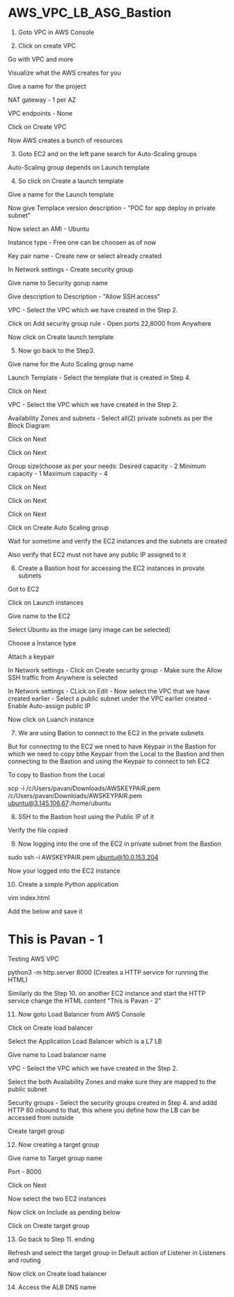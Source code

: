 # AWS_VPC_LB_ASG_Bastion


1. Goto VPC in AWS Console 


2. Click on create VPC

Go with VPC and more

Visualize what the AWS creates for you

Give a name for the project

NAT gateway - 1 per AZ

VPC endpoints - None

Click on Create VPC

Now AWS creates a bunch of resources


3. Goto EC2 and on the left pane search for Auto-Scaling groups

Auto-Scaling group depends on Launch template 


4. So click on Create a launch template

Give a name for the Launch template

Now give Templace version description - "POC for app deploy in private subnet"

Now select an AMI - Ubuntu

Instance type - Free one can be choosen as of now

Key pair name - Create new or select already created 

In Network settings - Create security group

Give name to Security gorup name

Give description to Description - "Allow SSH access"

VPC - Select the VPC which we have created in the Step 2.

Click on Add security group rule - Open ports 22,8000 from Anywhere

Now click on Create launch template


5.  Now go back to the Step3. 

Give name for the Auto Scaling group name

Launch Template - Select the template that is created in Step 4.

Click on Next

VPC - Select the VPC which we have created in the Step 2.

Availability Zones and subnets - Select all(2) private subnets as per the Block Diagram 

Click on Next

Click on Next

Group size(choose as per your needs: 
	Desired capacity - 2
	Minimum capacity - 1
	Maximum capacity - 4

Click on Next

Click on Next

Click on Next

Click on Create Auto Scaling group

Wait for sometime and verify the EC2 instances and the subnets  are created

Also verify that EC2 must not have any public IP assigned to it


6. Create a Bastion host for accessing the EC2 instances in provate subnets

Got to EC2 

Click on Launch instances

Give name to the EC2 

Select Ubuntu as the image (any image can be selected)

Choose a Instance type

Attach a keypair

In Network settings - Click on Create security group - Make sure the Allow SSH traffic from Anywhere is selected

In Network settings - CLick on Edit - Now select the VPC that we have created earlier - Select a public subnet under the VPC earlier created - Enable Auto-assign public IP

Now click on Luanch instance


7. We are using Bation to connect to the EC2 in the private subnets 

But for connecting to the EC2 we nned to have Keypair in the Bastion for which we need to copy bthe Keypair from the Local to the Bastion and then connecting to the Bastion and using the Keypair to connect to teh EC2

To copy to Bastion from the Local

scp -i /c/Users/pavan/Downloads/AWSKEYPAIR.pem /c/Users/pavan/Downloads/AWSKEYPAIR.pem ubuntu@3.145.106.67:/home/ubuntu


8. SSH to the Bastion host using the Public IP of it 

Verify the file copied


9. Now logging into the one of the EC2 in private subnet from the Bastion

sudo ssh -i AWSKEYPAIR.pem ubuntu@10.0.153.204

Now your logged into the EC2 instance


10. Create a simple Python application

vim index.html

Add the below and save it

<!DOCTYPE html>
<html>
<head>
<title>Page Title</title>
</head>
<body>

<h1>This is Pavan - 1</h1>
<p>Testing AWS VPC</p>

</body>
</html>

python3 -m http.server 8000
(Creates a HTTP service for running the HTML)

Similarly do the Step 10. on another EC2 instance and start the HTTP service change the HTML content "This is Pavan - 2"


11. Now goto Load Balancer from AWS Console

Click on Create load balancer

Select the Application Load Balancer which is a L7 LB

Give name to Load balancer name

VPC - Select the VPC which we have created in the Step 2.

Select the both Availability Zones and make sure they are mapped to the public subnet

Security groups - Select the security groups created in Step 4. and addd HTTP 80 inbound to that, this where you define how the LB can be accessed from outside

Create target group


12. Now creating a target group

Give name to Target group name

Port - 8000

Click on Next

Now select the two EC2 instances

Now click on Include as pending below

Click on Create target group


13. Go back to Step 11. ending 

Refresh and select the target group in Default action of Listener in Listeners and routing 

Now click on Create load balancer


14. Access the ALB DNS name 